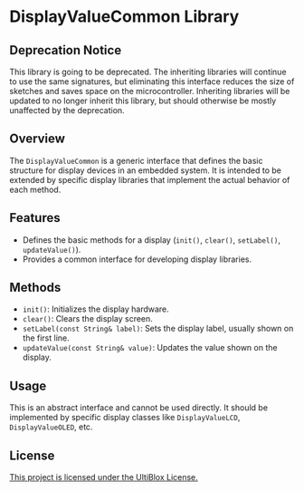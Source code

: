 # DisplayValueCommon Library

## Deprecation Notice

This library is going to be deprecated. The inheriting libraries will continue to use the same signatures, but eliminating this interface reduces the size of sketches and saves space on the microcontroller.
Inheriting libraries will be updated to no longer inherit this library, but should otherwise be mostly unaffected by the deprecation.

## Overview

The `DisplayValueCommon` is a generic interface that defines the basic structure for display devices in an embedded system. It is intended to be extended by specific display libraries that implement the actual behavior of each method.

## Features

- Defines the basic methods for a display (`init()`, `clear()`, `setLabel()`, `updateValue()`).
- Provides a common interface for developing display libraries.

## Methods

- `init()`: Initializes the display hardware.
- `clear()`: Clears the display screen.
- `setLabel(const String& label)`: Sets the display label, usually shown on the first line.
- `updateValue(const String& value)`: Updates the value shown on the display.

## Usage

This is an abstract interface and cannot be used directly. It should be implemented by specific display classes like `DisplayValueLCD`, `DisplayValueOLED`, etc.


## License
[This project is licensed under the UltiBlox License.](https://ultiblox.org/license)
